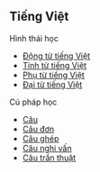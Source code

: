 ## Tiếng Việt

Hình thái học

* [Động từ tiếng Việt](hth-dong_tu_tieng_viet.md)
* [Tính từ tiếng Việt](hth-tinh_tu_tieng_viet.md)
* [Phụ từ tiếng Việt](hth-phu_tu_tieng_viet.md)
* [Đại từ tiếng Việt](hth-dai_tu_tieng_viet.md)

Cú pháp học

* [Câu](cph-cau.md)
* [Câu đơn](cph-cau_don.md)
* [Câu ghép](cph-cau_ghep.md)
* [Câu nghi vấn](cph-cau_nghi_van.md)
* [Câu trần thuật](cph-cau_tran_thuat.md)